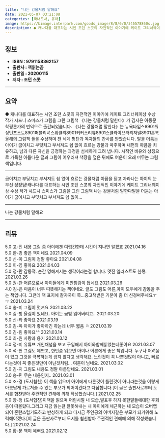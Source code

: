 ```yaml
---
title: "나는 강물처럼 말해요"
date: 2021-05-07 03:21:08
categories: [국내도서, 유아]
image: https://bimage.interpark.com/goods_image/8/8/6/0/345578860s.jpg
description: ● 캐나다를 대표하는 시인 조던 스콧의 자전적인 이야기에 케이트 그리너웨이상 수상 작가 시드니 스미스가 그림을 그린 그림책 《나는 강물처럼 말한다》가 김지은 아동문학평론가의 번역으로 출간되었습니다. 《나는 강물처럼 말한다》는 뉴욕타임스8901워싱턴포스트8901퍼블리셔스위클리8901커커
---
```


## **정보**

- **ISBN : 9791158362157**
- **출판사 : 책읽는곰**
- **출판일 : 20200115**
- **저자 : 조던 스콧**

------



## **요약**

●  캐나다를 대표하는 시인 조던 스콧의 자전적인 이야기에 케이트 그리너웨이상 수상 작가 시드니 스미스가 그림을 그린 그림책 《나는 강물처럼 말한다》가 김지은 아동문학평론가의 번역으로 출간되었습니다. 《나는 강물처럼 말한다》는 뉴욕타임스8901워싱턴포스트8901퍼블리셔스위클리8901커커스리뷰8901스쿨라이브러리저널8901혼북 올해의 그림책 들을 수상하며 전 세계 평단과 독자들의 찬사를 받았습니다. 말을 더듬는 아이가 굽이치고 부딪치고 부서져도 쉼 없이 흐르는 강물과 마주하며 내면의 아픔을 치유하고, 남과 다른 자신을 긍정하는 과정을 섬세하게 그려 냅니다. 시적인 비유와 상징으로 가득한 아름다운 글과 그림이 어우러져 책장을 덮은 뒤에도 여운이 오래 머무는 그림책입니다.

------

굽이치고 부딪치고 부서져도 쉼 없이 흐르는 강물처럼
아픔을 딛고 자라나는 아이의 눈부신 성장담!캐나다를 대표하는 시인 조던 스콧의 자전적인 이야기에 케이트 그리너웨이상 수상 작가 시드니 스미스가 그림을 그린 그림책 나는 강물처럼 말한다말을 더듬는 아이가 굽이치고 부딪치고 부서져도 쉼 없이... 

------


나는 강물처럼 말해요 

------


## **리뷰** 

5.0 고-진 내용 그림 좀 아이에겐 여렵긴한데 시간이 지나면 알겠죠 2021.04.16 <br/>5.0 한-경 좋은 책이네요 2021.04.09 <br/>5.0 신-아 그림이 정말 좋아요 2021.04.08 <br/>5.0 이-영 좋아요 2021.04.03 <br/>5.0 정-란 감동적. 순간 멍해져서는 생각이라는걸 합니다.
멋진 일러스트도 한몫. 2021.03.26 <br/>5.0 권-찬 어른으로서 아이들에게 미안함감이 듭네요 2021.03.26 <br/>4.0 김-은 마음이 너무 따뜻해지는 책이네요.
글도 그림도
어른,아이 모두에게 감동을 주는 책입니다.
그런데 책 표지에 칼자국이 쭉...중고책받은 기분이
좀 더 신경써주세요ㅜㅜ 2021.03.24 <br/>5.0 송-미 그림이 멋져요 2021.03.22 <br/>5.0 김-항 울림이 있네요.
아이는 금밤 읽어버리고.. 2021.03.20 <br/>5.0 신-라 좋아요 2021.03.19 <br/>5.0 김-옥 아이가 좋아하긴 하는데 너무 짧음 ㅋ 2021.03.19 <br/>5.0 김-림 좋아요^^ 2021.03.14 <br/>5.0 최-원 사랑과 용기 2021.03.12 <br/>5.0 정-미 유튜브 개인채널을 보고 구입해서 아이와함께읽었는데좋아요 2021.03.07 <br/>5.0 석-현 그림도 예쁘고, 한번쯤 읽으면 아이나 어른에게 좋은 책입니다. 누구나 어려움이 있고 그것을 극복하는게 쉽지 않다고 생각해요. 느린것이 꼭 나쁜것많이 아니고, 빠르다는것이 꼭 좋은것만이 아닌것처럼... 여훈이 남네요. 2021.03.02 <br/>5.0 김-지 그림도 내용도 정말 아름답네요. 2021.03.01 <br/>3.0 송-민 무슨 내용인지.. 2021.03.01 <br/>5.0 조-경 (도서협찬) 이 책을 읽으며 아이에게 다른것이 틀린것이 아니라는것을 이렇게 아름답게 가르쳐줄 수 있는 부모가 되어야겠다고 다짐합니다.[이 글은 출판사로부터 도서를 협찬받아 주관적인 견해에 의해 작성했습니다.] 2021.02.25 <br/>5.0 장-정 (도서협찬)이책을 읽으며 어린시절 내 모습,발표후 하지 못한말들에대한 후회 등이 떠올랐다.그리고 지금 읽는걸 잘못해내는 내 아이에게 채근하는 내 모습이 오버랩 되어 혼란스럽기도하고 반성하게 되고 다시금 주인공의 아버지같은 부모가 되기위해 노력해야겠다.[이 글은 출판사로부터 도서를 협찬받아 주관적인 견해에 의해 작성했습니다.] 2021.02.24 <br/>5.0 황-문 책이 예뻐요 2021.02.12 <br/>